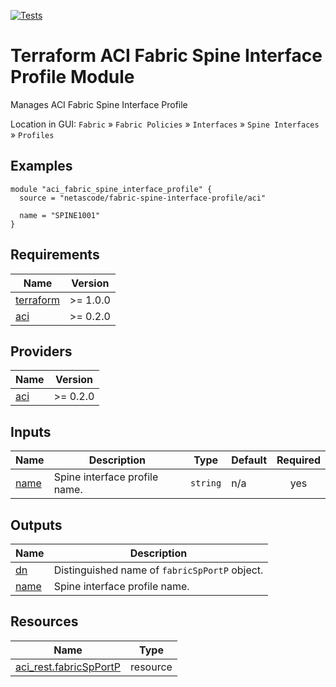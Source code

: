 <!-- BEGIN_TF_DOCS -->
[![Tests](https://github.com/netascode/terraform-aci-fabric-spine-interface-profile/actions/workflows/test.yml/badge.svg)](https://github.com/netascode/terraform-aci-fabric-spine-interface-profile/actions/workflows/test.yml)

# Terraform ACI Fabric Spine Interface Profile Module

Manages ACI Fabric Spine Interface Profile

Location in GUI:
`Fabric` » `Fabric Policies` » `Interfaces` » `Spine Interfaces` » `Profiles`

## Examples

```hcl
module "aci_fabric_spine_interface_profile" {
  source = "netascode/fabric-spine-interface-profile/aci"

  name = "SPINE1001"
}

```

## Requirements

| Name | Version |
|------|---------|
| <a name="requirement_terraform"></a> [terraform](#requirement\_terraform) | >= 1.0.0 |
| <a name="requirement_aci"></a> [aci](#requirement\_aci) | >= 0.2.0 |

## Providers

| Name | Version |
|------|---------|
| <a name="provider_aci"></a> [aci](#provider\_aci) | >= 0.2.0 |

## Inputs

| Name | Description | Type | Default | Required |
|------|-------------|------|---------|:--------:|
| <a name="input_name"></a> [name](#input\_name) | Spine interface profile name. | `string` | n/a | yes |

## Outputs

| Name | Description |
|------|-------------|
| <a name="output_dn"></a> [dn](#output\_dn) | Distinguished name of `fabricSpPortP` object. |
| <a name="output_name"></a> [name](#output\_name) | Spine interface profile name. |

## Resources

| Name | Type |
|------|------|
| [aci_rest.fabricSpPortP](https://registry.terraform.io/providers/netascode/aci/latest/docs/resources/rest) | resource |
<!-- END_TF_DOCS -->
